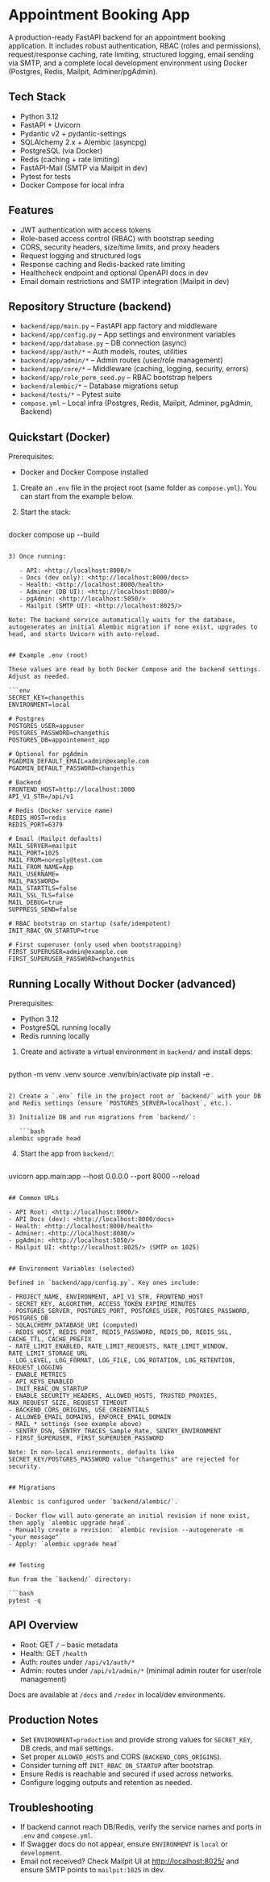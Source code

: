 # Appointment Booking App

A production-ready FastAPI backend for an appointment booking application. It includes robust authentication, RBAC (roles and permissions), request/response caching, rate limiting, structured logging, email sending via SMTP, and a complete local development environment using Docker (Postgres, Redis, Mailpit, Adminer/pgAdmin).


## Tech Stack

- Python 3.12
- FastAPI + Uvicorn
- Pydantic v2 + pydantic-settings
- SQLAlchemy 2.x + Alembic (asyncpg)
- PostgreSQL (via Docker)
- Redis (caching + rate limiting)
- FastAPI-Mail (SMTP via Mailpit in dev)
- Pytest for tests
- Docker Compose for local infra


## Features

- JWT authentication with access tokens
- Role-based access control (RBAC) with bootstrap seeding
- CORS, security headers, size/time limits, and proxy headers
- Request logging and structured logs
- Response caching and Redis-backed rate limiting
- Healthcheck endpoint and optional OpenAPI docs in dev
- Email domain restrictions and SMTP integration (Mailpit in dev)


## Repository Structure (backend)

- `backend/app/main.py` – FastAPI app factory and middleware
- `backend/app/config.py` – App settings and environment variables
- `backend/app/database.py` – DB connection (async)
- `backend/app/auth/*` – Auth models, routes, utilities
- `backend/app/admin/*` – Admin routes (user/role management)
- `backend/app/core/*` – Middleware (caching, logging, security, errors)
- `backend/app/role_perm_seed.py` – RBAC bootstrap helpers
- `backend/alembic/*` – Database migrations setup
- `backend/tests/*` – Pytest suite
- `compose.yml` – Local infra (Postgres, Redis, Mailpit, Adminer, pgAdmin, Backend)


## Quickstart (Docker)

Prerequisites:

- Docker and Docker Compose installed

1) Create an `.env` file in the project root (same folder as `compose.yml`). You can start from the example below.
2) Start the stack:

   ```bash
docker compose up --build
```

3) Once running:

   - API: <http://localhost:8000/>
   - Docs (dev only): <http://localhost:8000/docs>
   - Health: <http://localhost:8000/health>
   - Adminer (DB UI): <http://localhost:8080/>
   - pgAdmin: <http://localhost:5050/>
   - Mailpit (SMTP UI): <http://localhost:8025/>

Note: The backend service automatically waits for the database, autogenerates an initial Alembic migration if none exist, upgrades to head, and starts Uvicorn with auto-reload.


## Example .env (root)

These values are read by both Docker Compose and the backend settings. Adjust as needed.

```env
SECRET_KEY=changethis
ENVIRONMENT=local

# Postgres
POSTGRES_USER=appuser
POSTGRES_PASSWORD=changethis
POSTGRES_DB=appointement_app

# Optional for pgAdmin
PGADMIN_DEFAULT_EMAIL=admin@example.com
PGADMIN_DEFAULT_PASSWORD=changethis

# Backend
FRONTEND_HOST=http://localhost:3000
API_V1_STR=/api/v1

# Redis (Docker service name)
REDIS_HOST=redis
REDIS_PORT=6379

# Email (Mailpit defaults)
MAIL_SERVER=mailpit
MAIL_PORT=1025
MAIL_FROM=noreply@test.com
MAIL_FROM_NAME=App
MAIL_USERNAME=
MAIL_PASSWORD=
MAIL_STARTTLS=false
MAIL_SSL_TLS=false
MAIL_DEBUG=true
SUPPRESS_SEND=false

# RBAC bootstrap on startup (safe/idempotent)
INIT_RBAC_ON_STARTUP=true

# First superuser (only used when bootstrapping)
FIRST_SUPERUSER=admin@example.com
FIRST_SUPERUSER_PASSWORD=changethis
```

## Running Locally Without Docker (advanced)

Prerequisites:

- Python 3.12
- PostgreSQL running locally
- Redis running locally

1) Create and activate a virtual environment in `backend/` and install deps:

   ```bash
python -m venv .venv
source .venv/bin/activate
pip install -e .
```

2) Create a `.env` file in the project root or `backend/` with your DB and Redis settings (ensure `POSTGRES_SERVER=localhost`, etc.).

3) Initialize DB and run migrations from `backend/`:

   ```bash
alembic upgrade head
```

4) Start the app from `backend/`:

   ```bash
uvicorn app.main:app --host 0.0.0.0 --port 8000 --reload
```

## Common URLs

- API Root: <http://localhost:8000/>
- API Docs (dev): <http://localhost:8000/docs>
- Health: <http://localhost:8000/health>
- Adminer: <http://localhost:8080/>
- pgAdmin: <http://localhost:5050/>
- Mailpit UI: <http://localhost:8025/> (SMTP on 1025)


## Environment Variables (selected)

Defined in `backend/app/config.py`. Key ones include:

- PROJECT_NAME, ENVIRONMENT, API_V1_STR, FRONTEND_HOST
- SECRET_KEY, ALGORITHM, ACCESS_TOKEN_EXPIRE_MINUTES
- POSTGRES_SERVER, POSTGRES_PORT, POSTGRES_USER, POSTGRES_PASSWORD, POSTGRES_DB
- SQLALCHEMY_DATABASE_URI (computed)
- REDIS_HOST, REDIS_PORT, REDIS_PASSWORD, REDIS_DB, REDIS_SSL, CACHE_TTL, CACHE_PREFIX
- RATE_LIMIT_ENABLED, RATE_LIMIT_REQUESTS, RATE_LIMIT_WINDOW, RATE_LIMIT_STORAGE_URL
- LOG_LEVEL, LOG_FORMAT, LOG_FILE, LOG_ROTATION, LOG_RETENTION, REQUEST_LOGGING
- ENABLE_METRICS
- API_KEYS_ENABLED
- INIT_RBAC_ON_STARTUP
- ENABLE_SECURITY_HEADERS, ALLOWED_HOSTS, TRUSTED_PROXIES, MAX_REQUEST_SIZE, REQUEST_TIMEOUT
- BACKEND_CORS_ORIGINS, USE_CREDENTIALS
- ALLOWED_EMAIL_DOMAINS, ENFORCE_EMAIL_DOMAIN
- MAIL_* settings (see example above)
- SENTRY_DSN, SENTRY_TRACES_Sample_Rate, SENTRY_ENVIRONMENT
- FIRST_SUPERUSER, FIRST_SUPERUSER_PASSWORD

Note: In non-local environments, defaults like SECRET_KEY/POSTGRES_PASSWORD value "changethis" are rejected for security.


## Migrations

Alembic is configured under `backend/alembic/`.

- Docker flow will auto-generate an initial revision if none exist, then apply `alembic upgrade head`.
- Manually create a revision: `alembic revision --autogenerate -m "your message"`
- Apply: `alembic upgrade head`


## Testing

Run from the `backend/` directory:

```bash
pytest -q
```


## API Overview

- Root: GET `/` – basic metadata
- Health: GET `/health`
- Auth: routes under `/api/v1/auth/*`
- Admin: routes under `/api/v1/admin/*` (minimal admin router for user/role management)

Docs are available at `/docs` and `/redoc` in local/dev environments.


## Production Notes

- Set `ENVIRONMENT=production` and provide strong values for `SECRET_KEY`, DB creds, and mail settings.
- Set proper `ALLOWED_HOSTS` and CORS (`BACKEND_CORS_ORIGINS`).
- Consider turning off `INIT_RBAC_ON_STARTUP` after bootstrap.
- Ensure Redis is reachable and secured if used across networks.
- Configure logging outputs and retention as needed.


## Troubleshooting

- If backend cannot reach DB/Redis, verify the service names and ports in `.env` and `compose.yml`.
- If Swagger docs do not appear, ensure `ENVIRONMENT` is `local` or `development`.
- Email not received? Check Mailpit UI at <http://localhost:8025/> and ensure SMTP points to `mailpit:1025` in dev.